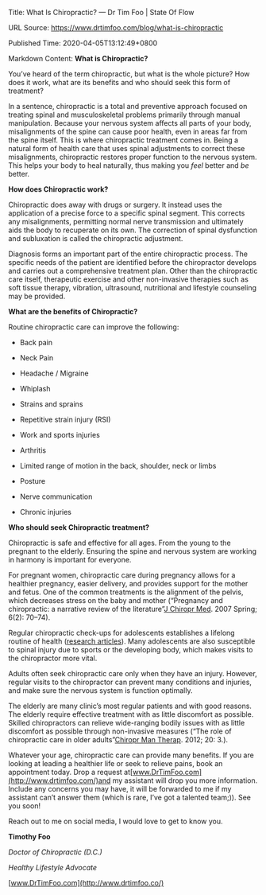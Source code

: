Title: What Is Chiropractic? — Dr Tim Foo | State Of Flow

URL Source: https://www.drtimfoo.com/blog/what-is-chiropractic

Published Time: 2020-04-05T13:12:49+0800

Markdown Content:
**What is Chiropractic?**

You’ve heard of the term chiropractic, but what is the whole picture? How does it work, what are its benefits and who should seek this form of treatment?

In a sentence, chiropractic is a total and preventive approach focused on treating spinal and musculoskeletal problems primarily through manual manipulation. Because your nervous system affects all parts of your body, misalignments of the spine can cause poor health, even in areas far from the spine itself. This is where chiropractic treatment comes in. Being a natural form of health care that uses spinal adjustments to correct these misalignments, chiropractic restores proper function to the nervous system. This helps your body to heal naturally, thus making you _feel_ better and _be_ better.

**How does Chiropractic work?**

Chiropractic does away with drugs or surgery. It instead uses the application of a precise force to a specific spinal segment. This corrects any misalignments, permitting normal nerve transmission and ultimately aids the body to recuperate on its own. The correction of spinal dysfunction and subluxation is called the chiropractic adjustment.

Diagnosis forms an important part of the entire chiropractic process. The specific needs of the patient are identified before the chiropractor develops and carries out a comprehensive treatment plan. Other than the chiropractic care itself, therapeutic exercise and other non-invasive therapies such as soft tissue therapy, vibration, ultrasound, nutritional and lifestyle counseling may be provided.

**What are the benefits of Chiropractic?**

Routine chiropractic care can improve the following:

- Back pain

- Neck Pain

- Headache / Migraine

- Whiplash

- Strains and sprains

- Repetitive strain injury (RSI)

- Work and sports injuries

- Arthritis

- Limited range of motion in the back, shoulder, neck or limbs

- Posture

- Nerve communication

- Chronic injuries

**Who should seek Chiropractic treatment?**

Chiropractic is safe and effective for all ages. From the young to the pregnant to the elderly. Ensuring the spine and nervous system are working in harmony is important for everyone.

For pregnant women, chiropractic care during pregnancy allows for a healthier pregnancy, easier delivery, and provides support for the mother and fetus. One of the common treatments is the alignment of the pelvis, which decreases stress on the baby and mother (“Pregnancy and chiropractic: a narrative review of the literature”[J Chiropr Med](https://www.ncbi.nlm.nih.gov/pmc/articles/PMC2647084/#). 2007 Spring; 6(2): 70–74).

Regular chiropractic check-ups for adolescents establishes a lifelong routine of health ([research articles](http://icpa4kids.org/Chiropractic-Research/treatment-related-aggravations-complications-and-improvements-attributed-to-chiropractic-spinal-manipulative-therapy-of-pediatric-patients-a-survey-of-parents.html)). Many adolescents are also susceptible to spinal injury due to sports or the developing body, which makes visits to the chiropractor more vital.

Adults often seek chiropractic care only when they have an injury. However, regular visits to the chiropractor can prevent many conditions and injuries, and make sure the nervous system is function optimally.

The elderly are many clinic’s most regular patients and with good reasons. The elderly require effective treatment with as little discomfort as possible. Skilled chiropractors can relieve wide-ranging bodily issues with as little discomfort as possible through non-invasive measures (“The role of chiropractic care in older adults”[Chiropr Man Therap](https://www.ncbi.nlm.nih.gov/pmc/articles/PMC3306193/#). 2012; 20: 3.).

Whatever your age, chiropractic care can provide many benefits. If you are looking at leading a healthier life or seek to relieve pains, book an appointment today. Drop a request at[www.DrTimFoo.com](http://www.drtimfoo.com/)and my assistant will drop you more information. Include any concerns you may have, it will be forwarded to me if my assistant can’t answer them (which is rare, I’ve got a talented team;)). See you soon!

Reach out to me on social media, I would love to get to know you.

**Timothy Foo**

_Doctor of Chiropractic (D.C.)_

_Healthy Lifestyle Advocate_

[www.DrTimFoo.com](http://www.drtimfoo.co/)
